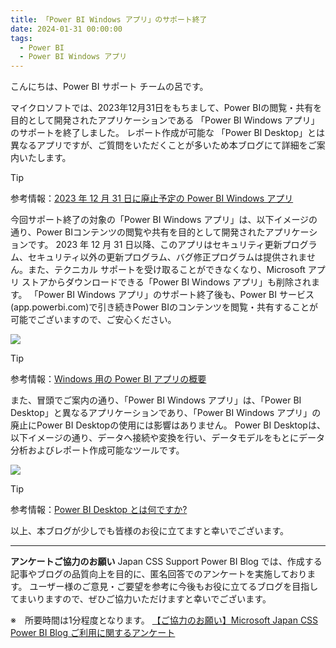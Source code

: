 ```yaml
---
title: 「Power BI Windows アプリ」のサポート終了
date: 2024-01-31 00:00:00 
tags:
  - Power BI
  - Power BI Windows アプリ
---
```


こんにちは、Power BI サポート チームの呂です。

マイクロソフトでは、2023年12月31日をもちまして、Power BIの閲覧・共有を目的として開発されたアプリケーションである 「Power BI Windows アプリ」 のサポートを終了しました。
レポート作成が可能な 「Power BI Desktop」とは異なるアプリですが、ご質問をいただくことが多いため本ブログにて詳細をご案内いたします。

> [!TIP]
> 参考情報：[2023 年 12 月 31 日に廃止予定の Power BI Windows アプリ](https://learn.microsoft.com/ja-jp/lifecycle/announcements/power-bi-windows-app-retirement-12-31-2023)

今回サポート終了の対象の「Power BI Windows アプリ」は、以下イメージの通り、Power BIコンテンツの閲覧や共有を目的として開発されたアプリケーションです。
2023 年 12 月 31 日以降、このアプリはセキュリティ更新プログラム、セキュリティ以外の更新プログラム、バグ修正プログラムは提供されません。また、テクニカル サポートを受け取ることができなくなり、Microsoft アプリ ストアからダウンロードできる「Power BI Windows アプリ」も削除されます。
「Power BI Windows アプリ」のサポート終了後も、Power BI サービス(app.powerbi.com)で引き続きPower BIのコンテンツを閲覧・共有することが可能でございますので、ご安心ください。

<div align="left">
<img src="1.png">
</div>

> [!TIP]
> 参考情報：[Windows 用の Power BI アプリの概要](https://learn.microsoft.com/ja-jp/power-bi/consumer/mobile/mobile-windows-10-phone-app-get-started)

また、冒頭でご案内の通り、「Power BI Windows アプリ」は、「Power BI Desktop」と異なるアプリケーションであり、「Power BI Windows アプリ」の廃止にPower BI Desktopの使用には影響はありません。
Power BI Desktopは、以下イメージの通り、データへ接続や変換を行い、データモデルをもとにデータ分析およびレポート作成可能なツールです。

<div align="left">
<img src="2.png">
</div>

> [!TIP]
> 参考情報：[Power BI Desktop とは何ですか?](https://learn.microsoft.com/ja-jp/power-bi/fundamentals/desktop-what-is-desktop)

以上、本ブログが少しでも皆様のお役に立てますと幸いでございます。

---

**アンケートご協力のお願い**
Japan CSS Support Power BI Blog では、作成する記事やブログの品質向上を目的に、匿名回答でのアンケートを実施しております。
ユーザー様のご意見・ご要望を参考に今後もお役に立てるブログを目指してまいりますので、ぜひご協力いただけますと幸いでございます。 

※　所要時間は1分程度となります。
[【ご協力のお願い】Microsoft Japan CSS Power BI Blog ご利用に関するアンケート](https://jpbap-sqlbi.github.io/blog/powerbi/pbi_blogsurvey2022/)